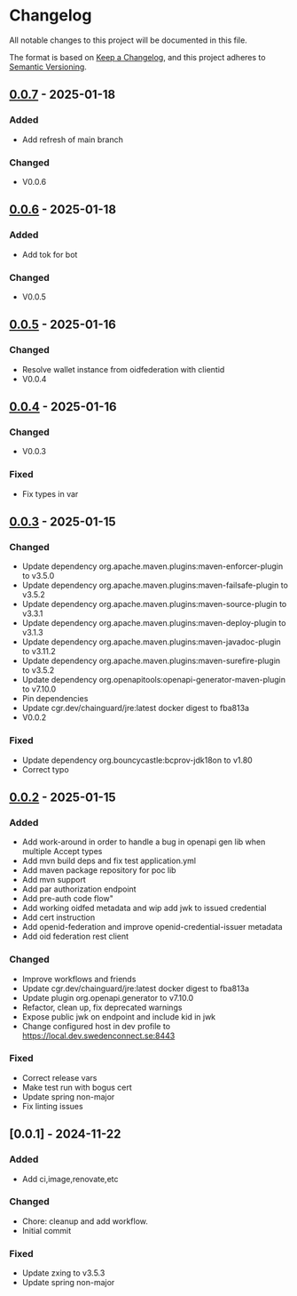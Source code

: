 # Changelog

All notable changes to this project will be documented in this file.

The format is based on [Keep a Changelog](https://keepachangelog.com/en/1.1.1/),
and this project adheres to [Semantic Versioning](https://semver.org/spec/v2.0.0.html).

## [0.0.7] - 2025-01-18

### Added
- Add refresh of main branch

### Changed
- V0.0.6

## [0.0.6] - 2025-01-18

### Added
- Add tok for bot

### Changed
- V0.0.5

## [0.0.5] - 2025-01-16

### Changed
- Resolve wallet instance from oidfederation with clientid
- V0.0.4

## [0.0.4] - 2025-01-16

### Changed
- V0.0.3

### Fixed
- Fix types in var

## [0.0.3] - 2025-01-15

### Changed
- Update dependency org.apache.maven.plugins:maven-enforcer-plugin to v3.5.0
- Update dependency org.apache.maven.plugins:maven-failsafe-plugin to v3.5.2
- Update dependency org.apache.maven.plugins:maven-source-plugin to v3.3.1
- Update dependency org.apache.maven.plugins:maven-deploy-plugin to v3.1.3
- Update dependency org.apache.maven.plugins:maven-javadoc-plugin to v3.11.2
- Update dependency org.apache.maven.plugins:maven-surefire-plugin to v3.5.2
- Update dependency org.openapitools:openapi-generator-maven-plugin to v7.10.0
- Pin dependencies
- Update cgr.dev/chainguard/jre:latest docker digest to fba813a
- V0.0.2

### Fixed
- Update dependency org.bouncycastle:bcprov-jdk18on to v1.80
- Correct typo

## [0.0.2] - 2025-01-15

### Added
- Add work-around in order to handle a bug in openapi gen lib when multiple Accept types
- Add mvn build deps and fix test application.yml
- Add maven package repository for poc lib
- Add mvn support
- Add par authorization endpoint
- Add pre-auth code flow"
- Add working oidfed metadata and wip add jwk to issued credential
- Add cert instruction
- Add openid-federation and improve openid-credential-issuer metadata
- Add oid federation rest client

### Changed
- Improve workflows and friends
- Update cgr.dev/chainguard/jre:latest docker digest to fba813a
- Update plugin org.openapi.generator to v7.10.0
- Refactor, clean up, fix deprecated warnings
- Expose public jwk on endpoint and include kid in jwk
- Change configured host in dev profile to https://local.dev.swedenconnect.se:8443

### Fixed
- Correct release vars
- Make test run with bogus cert
- Update spring non-major
- Fix linting issues

## [0.0.1] - 2024-11-22

### Added
- Add ci,image,renovate,etc

### Changed
- Chore: cleanup and add workflow.
- Initial commit

### Fixed
- Update zxing to v3.5.3
- Update spring non-major

[0.0.7]: https://github.com/diggsweden/eudiw-wallet-issuer-poc/compare/v0.0.6..v0.0.7
[0.0.6]: https://github.com/diggsweden/eudiw-wallet-issuer-poc/compare/v0.0.5..v0.0.6
[0.0.5]: https://github.com/diggsweden/eudiw-wallet-issuer-poc/compare/v0.0.4..v0.0.5
[0.0.4]: https://github.com/diggsweden/eudiw-wallet-issuer-poc/compare/v0.0.3..v0.0.4
[0.0.3]: https://github.com/diggsweden/eudiw-wallet-issuer-poc/compare/v0.0.2..v0.0.3
[0.0.2]: https://github.com/diggsweden/eudiw-wallet-issuer-poc/compare/v0.0.1..v0.0.2

<!-- generated by git-cliff -->
